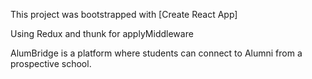 This project was bootstrapped with [Create React App]

Using Redux and thunk for applyMiddleware

AlumBridge is a platform where students can connect to Alumni from a prospective school.

